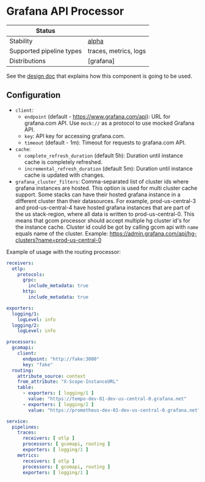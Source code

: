 # Grafana API Processor

| Status                   |                       |
|--------------------------|-----------------------|
| Stability                | [alpha]               |
| Supported pipeline types | traces, metrics, logs |
| Distributions            | [grafana]             |

See the [design doc] that explains how this component is going to be used.

## Configuration

- `client`:
    - `endpoint` (default - https://www.grafana.com/api): URL for grafana.com API.
       Use `mock://` as a protocol to use mocked Grafana API.
    - `key`: API key for accessing grafana.com.
    - `timeout` (default - 1m): Timeout for requests to grafana.com API.
- `cache`:
    - `complete_refresh_duration` (default 5h): Duration until instance
       cache is completely refreshed.
    - `incremental_refresh_duration` (default 5m): Duration until instance
       cache is updated with changes.
- `grafana_cluster_filters`: Comma-separated list of cluster ids where grafana instances are hosted. 
   This option is used for multi cluster cache support. 
   Some stacks can have their hosted grafana instance in a different cluster than their datasources. 
   For example, prod-us-central-3 and prod-us-central-4 have hosted grafana instances that are part of the us stack-region, where all data is written to prod-us-central-0.
   This means that gcom processor should accept multiple hg cluster id's for the instance cache.
   Cluster id could be got by calling gcom api with `name` equals name of the cluster. 
   Example: https://admin.grafana.com/api/hg-clusters?name=prod-us-central-0 
    
Example of usage with the routing processor:

```yaml
receivers:
  otlp:
    protocols:
      grpc:
        include_metadata: true
      http:
        include_metadata: true

exporters:
  logging/1:
    logLevel: info
  logging/2:
    logLevel: info

processors:
  gcomapi:
    client:
      endpoint: "http://fake:3000"
      key: "fake"
  routing:
    attribute_source: context
    from_attribute: "X-Scope-InstanceURL"
    table:
      - exporters: [ logging/1 ]
        value: "https://tempo-dev-01-dev-us-central-0.grafana.net"
      - exporters: [ logging/2 ]
        value: "https://prometheus-dev-01-dev-us-central-0.grafana.net"

service:
  pipelines:
    traces:
      receivers: [ otlp ]
      processors: [ gcomapi, routing ]
      exporters: [ logging/1 ]
    metrics:
      receivers: [ otlp ]
      processors: [ gcomapi, routing ]
      exporters: [ logging/1 ]
```

[alpha]: https://github.com/open-telemetry/opentelemetry-collector#alpha
[design doc]: https://docs.google.com/document/d/1HsJr5eVH4WOdSSGIeaYRRUGAqx4Bzx-CSna1mspW4a4/edit#heading=h.89ldx0hih690
